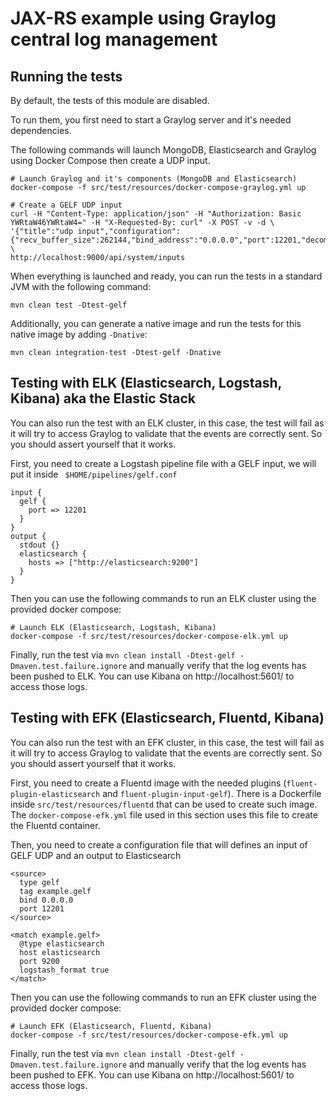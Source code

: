 # JAX-RS example using Graylog central log management

## Running the tests

By default, the tests of this module are disabled.

To run them, you first need to start a Graylog server and it's needed dependencies.

The following commands will launch MongoDB, Elasticsearch and Graylog using Docker Compose then create a UDP input.

```
# Launch Graylog and it's components (MongoDB and Elasticsearch)
docker-compose -f src/test/resources/docker-compose-graylog.yml up

# Create a GELF UDP input
curl -H "Content-Type: application/json" -H "Authorization: Basic YWRtaW46YWRtaW4=" -H "X-Requested-By: curl" -X POST -v -d \
'{"title":"udp input","configuration":{"recv_buffer_size":262144,"bind_address":"0.0.0.0","port":12201,"decompress_size_limit":8388608},"type":"org.graylog2.inputs.gelf.udp.GELFUDPInput","global":true}' \
http://localhost:9000/api/system/inputs
```

When everything is launched and ready, you can run the tests in a standard JVM with the following command:

```
mvn clean test -Dtest-gelf
```

Additionally, you can generate a native image and run the tests for this native image by adding `-Dnative`:

```
mvn clean integration-test -Dtest-gelf -Dnative
```

## Testing with ELK (Elasticsearch, Logstash, Kibana) aka the Elastic Stack

You can also run the test with an ELK cluster, in this case, the test will fail as it will try to access Graylog to validate 
that the events are correctly sent. So you should assert yourself that it works.

First, you need to create a Logstash pipeline file with a GELF input, we will put it inside ` $HOME/pipelines/gelf.conf`

```
input {
  gelf {
    port => 12201
  }
}
output {
  stdout {}
  elasticsearch {
    hosts => ["http://elasticsearch:9200"]
  }
}

```

Then you can use the following commands to run an ELK cluster using the provided docker compose:

```
# Launch ELK (Elasticsearch, Logstash, Kibana)
docker-compose -f src/test/resources/docker-compose-elk.yml up
```

Finally, run the test via `mvn clean install -Dtest-gelf -Dmaven.test.failure.ignore` and manually verify that the log
events has been pushed to ELK. You can use Kibana on http://localhost:5601/ to access those logs.


## Testing with EFK (Elasticsearch, Fluentd, Kibana)

You can also run the test with an EFK cluster, in this case, the test will fail as it will try to access Graylog to validate 
that the events are correctly sent. So you should assert yourself that it works.

First, you need to create a Fluentd image with the needed plugins (`fluent-plugin-elasticsearch` and `fluent-plugin-input-gelf`).
There is a Dockerfile inside `src/test/resources/fluentd` that can be used to create such image.
The `docker-compose-efk.yml` file used in this section uses this file to create the Fluentd container.

Then, you need to create a configuration file that will defines an input of GELF UDP and an output to Elasticsearch

```
<source>
  type gelf
  tag example.gelf
  bind 0.0.0.0
  port 12201
</source>

<match example.gelf>
  @type elasticsearch
  host elasticsearch
  port 9200
  logstash_format true
</match>
```

Then you can use the following commands to run an EFK cluster using the provided docker compose:

```
# Launch EFK (Elasticsearch, Fluentd, Kibana)
docker-compose -f src/test/resources/docker-compose-efk.yml up
```

Finally, run the test via `mvn clean install -Dtest-gelf -Dmaven.test.failure.ignore` and manually verify that the log
events has been pushed to EFK. You can use Kibana on http://localhost:5601/ to access those logs.